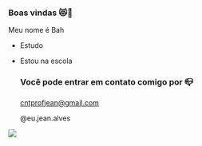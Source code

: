 ### Boas vindas 😻👋

Meu nome é Bah

- Estudo
- Estou na escola

  ### Você pode entrar em contato comigo por 📪


  cntprofjean@gmail.com

  @eu.jean.alves

![](https://media.tenor.com/r2DGstl2IWEAAAAC/raiden-shogun-ei.gif)
